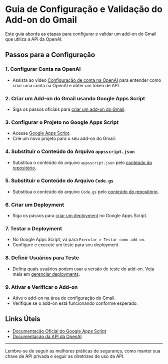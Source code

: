 # Guia de Configuração e Validação do Add-on do Gmail

Este guia aborda as etapas para configurar e validar um add-on do Gmail que utiliza a API da OpenAI.

## Passos para a Configuração

### 1. Configurar Conta na OpenAI

- Assista ao vídeo [Configuração de conta na OpenAI](https://youtu.be/Ik49LY5SHEc) para entender como criar uma conta na OpenAI e obter um token de API.

### 2. Criar um Add-on do Gmail usando Google Apps Script

- Siga os passos oficiais para [criar um add-on do Gmail](https://developers.google.com/gmail/add-ons/how-tos/creating-gmail-addons).

### 3. Configurar o Projeto no Google Apps Script

- Acesse [Google Apps Script](https://script.google.com/).
- Crie um novo projeto para o seu add-on do Gmail.

### 4. Substituir o Conteúdo do Arquivo `appsscript.json`

- Substitua o conteúdo do arquivo `appsscript.json` pelo [conteúdo do repositório](https://github.com/alexandercamps/gmail-add-on-ai/blob/main/src/appsscript.json).

### 5. Substituir o Conteúdo do Arquivo `Code.gs`

- Substitua o conteúdo do arquivo `Code.gs` pelo [conteúdo do repositório](https://github.com/alexandercamps/gmail-add-on-ai/blob/main/src/Code.gs).

### 6. Criar um Deployment

- Siga os passos para [criar um deployment](https://developers.google.com/apps-script/concepts/deployments) no Google Apps Script.

### 7. Testar o Deployment

- No Google Apps Script, vá para `Executar > Testar como add-on`.
- Configure e execute um teste para seu deployment.

### 8. Definir Usuários para Teste

- Defina quais usuários podem usar a versão de teste do add-on. Veja mais em [gerenciar deployments](https://developers.google.com/apps-script/concepts/deployments#managing_deployments).

### 9. Ativar e Verificar o Add-on

- Ative o add-on na área de configuração do Gmail.
- Verifique se o add-on está funcionando conforme esperado.

## Links Úteis

- [Documentação Oficial do Google Apps Script](https://developers.google.com/apps-script/overview)
- [Documentação da API da OpenAI](https://platform.openai.com/docs/api-reference/introduction)

---

Lembre-se de seguir as melhores práticas de segurança, como manter sua chave de API privada e seguir as diretrizes de uso da API.
